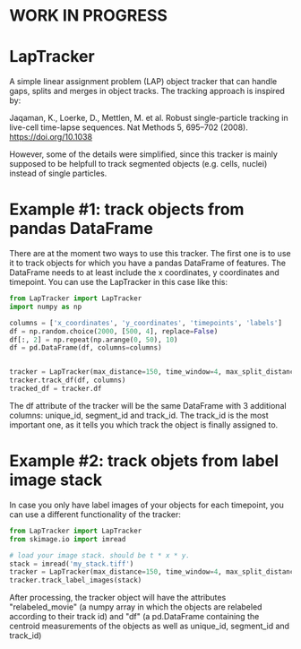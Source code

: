 # WORK IN PROGRESS

# LapTracker
A simple linear assignment problem (LAP) object tracker that can handle gaps, splits and merges in object tracks. The tracking approach is inspired by: 

Jaqaman, K., Loerke, D., Mettlen, M. et al. Robust single-particle tracking in live-cell time-lapse sequences. Nat Methods 5, 695–702 (2008). https://doi.org/10.1038

However, some of the details were simplified, since this tracker is mainly supposed to be helpfull to track segmented objects (e.g. cells, nuclei) instead of single particles.

# Example #1: track objects from pandas DataFrame
There are at the moment two ways to use this tracker. The first one is to use it to track objects for which you have a pandas DataFrame of features. The DataFrame needs to at least include the x coordinates, y coordinates and timepoint. You can use the LapTracker in this case like this:

```python
from LapTracker import LapTracker
import numpy as np

columns = ['x_coordinates', 'y_coordinates', 'timepoints', 'labels']
df = np.random.choice(2000, [500, 4], replace=False)
df[:, 2] = np.repeat(np.arange(0, 50), 10)
df = pd.DataFrame(df, columns=columns)


tracker = LapTracker(max_distance=150, time_window=4, max_split_distance=150)
tracker.track_df(df, columns)
tracked_df = tracker.df
```

The df attribute of the tracker will be the same DataFrame with 3 additional columns: unique_id, segment_id and track_id. The track_id is the most important one, as it tells you which track the object is finally assigned to.

# Example #2: track objets from label image stack
In case you only have label images of your objects for each timepoint, you can use a different functionality of the tracker:

```python
from LapTracker import LapTracker
from skimage.io import imread

# load your image stack. should be t * x * y.
stack = imread('my_stack.tiff')
tracker = LapTracker(max_distance=150, time_window=4, max_split_distance=150)
tracker.track_label_images(stack)

```

After processing, the tracker object will have the attributes "relabeled_movie" (a numpy array in which the objects are relabeled according to their track id) and "df" (a pd.DataFrame containing the centroid measurements of the objects as well as unique_id, segment_id and track_id)
